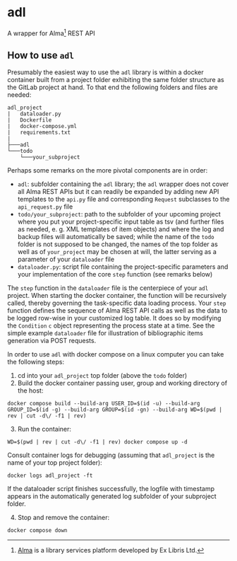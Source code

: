 # adl
A wrapper for Alma[^1] REST API


## How to use `adl`

Presumably the easiest way to use the `adl` library is within a docker container built from a project folder exhibiting the same folder structure as the GitLab project at hand. To that end the following folders and files are needed:

```
adl_project
|   dataloader.py
|   Dockerfile
|   docker-compose.yml
|   requirements.txt
|
├───adl
└───todo
    └───your_subproject
```

Perhaps some remarks on the more pivotal components are in order:

- `adl`: subfolder containing the `adl` library; the `adl` wrapper does not cover all Alma REST APIs but it can readily be expanded by adding new API templates to the `api.py` file and corresponding `Request` subclasses to the `api_request.py` file
- `todo/your_subproject`: path to the subfolder of your upcoming project where you put your project-specific input table as tsv (and further files as needed, e. g. XML templates of item objects) and where the log and backup files will automatically be saved; while the name of the `todo` folder is not supposed to be changed, the names of the top folder as well as of `your_project` may be chosen at will, the latter serving as a parameter of your `dataloader` file 
- `dataloader.py`: script file containing the project-specific parameters and your implementation of the core `step` function (see remarks below)

The `step` function in the `dataloader` file is the centerpiece of your `adl` project. When starting the docker container, the function will be recursively called, thereby governing the task-specific data loading process. Your `step` function defines the sequence of Alma REST API calls as well as the data to be logged row-wise in your customized log table. It does so by modifying  the `Condition` `c` object representing the process state at a time. See the simple example `dataloader` file for illustration of bibliographic items generation via POST requests.

In order to use `adl` with docker compose on a linux computer you can take the following steps:

1. cd into your `adl_project` top folder (above the `todo` folder)
2. Build the docker container passing user, group and working directory of the host:

```
docker compose build --build-arg USER_ID=$(id -u) --build-arg GROUP_ID=$(id -g) --build-arg GROUP=$(id -gn) --build-arg WD=$(pwd | rev | cut -d\/ -f1 | rev)
```

3. Run the container:

```
WD=$(pwd | rev | cut -d\/ -f1 | rev) docker compose up -d
``` 

Consult container logs for debugging (assuming that `adl_project` is the name of your top project folder):

```
docker logs adl_project -ft
```

If the dataloader script finishes successfully, the logfile with timestamp appears in the automatically generated log subfolder of your subproject folder.

4. Stop and remove the container:

```
docker compose down
```

[^1]: [Alma](https://exlibrisgroup.com/products/alma-library-services-platform/) is a library services platform developed by Ex Libris Ltd.
